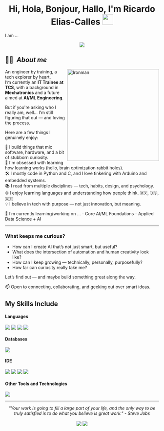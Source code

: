 <h1 align="center"><b>Hi, Hola, Bonjour, Hallo, I'm Ricardo Elias-Calles </b><img src="https://media.giphy.com/media/hvRJCLFzcasrR4ia7z/giphy.gif" width="35"></h1>
<!--  -->I am ...<p align="center">
  <a href="https://github.com/DenverCoder1/readme-typing-svg">
    <img src="https://readme-typing-svg.herokuapp.com?font=Fira+Code&weight=700&size=24&pause=1000&color=00FFFF&center=true&vCenter=true&width=750&height=100&lines=a+tech+enthusiast+%F0%9F%91%8B;a+Mechatronics+Engineer+%F0%9F%A4%96+%7C+IT+Trainee+at+TCS+%F0%9F%92%BB;a+passionate+AI+%26+Embedded+Systems+learner+%F0%9F%94%AC;a+lifelong+tech+learner+%F0%9F%93%9A;a+problem+solver+with+code+%F0%9F%92%BB;a+tech+explorer+in+automation+%26+intelligent+systems+%F0%9F%A7%A0;Ironman+%F0%9F%A6%BE;...just+kidding+%F0%9F%A4%A3">
  </a>
</p>


## 🙋‍♂️ &nbsp;***About me***

<img align="right" width="300px" alt="Ironman" src="https://github.com/user-attachments/assets/67db10f1-105b-4599-b4f6-6070336302ef" />

An engineer by training, a tech explorer by heart.  
I’m currently an **IT Trainee at TCS**, with a background in **Mechatronics** and a future aimed at **AI/ML Engineering**.

But if you're asking who I really am, well... I'm still figuring that out — and loving the process.

Here are a few things I genuinely enjoy:

🤖 I build things that mix software, hardware, and a bit of stubborn curiosity.  
🧠 I'm obsessed with learning how learning works (hello, brain optimization rabbit holes).  
🛠️ I mostly code in Python and C, and I love tinkering with Arduino and embedded systems.  
📚 I read from multiple disciplines — tech, habits, design, and psychology.  
🌐 I enjoy learning languages and understanding how people think. 🇲🇽, 🇺🇸, 🇩🇪  
💡 I believe in tech with purpose — not just innovation, but meaning.

🌱 I’m currently learning/working on ...
    - Core AI/ML Foundations
    - Applied Data Science + AI


---

### What keeps me curious?

- How can I create AI that’s not just smart, but useful?  
- What does the intersection of automation and human creativity look like?  
- How can I keep growing — technically, personally, purposefully?  
- How far can curiosity really take me?

Let’s find out — and maybe build something great along the way.

📫 Open to connecting, collaborating, and geeking out over smart ideas.


## My Skills Include

<h4> Languages </h4>
<span> 
  <img src="https://img.shields.io/badge/python-3670A0?style=for-the-badge&logo=python&logoColor=ffdd54">
  <img src="https://img.shields.io/badge/C-00599C?style=for-the-badge&logo=c&logoColor=white">
  <img src="https://img.shields.io/badge/assembly%20script-%23000000.svg?style=for-the-badge&logo=assemblyscript&logoColor=white">
  <img src="https://img.shields.io/badge/c%23-%23239120.svg?style=for-the-badge&logo=csharp&logoColor=white">
</span>

<h4> Databases </h4>
<span>
  <img src="https://img.shields.io/badge/sqlite-%2307405e.svg?style=for-the-badge&logo=sqlite&logoColor=white">
</span>

<h4> IDE </h4>
<span>
<img src="https://img.shields.io/badge/Visual_Studio_Code-0078D4?style=for-the-badge&logo=visual%20studio%20code&logoColor=white">
<img src="https://img.shields.io/badge/pycharm-143?style=for-the-badge&logo=pycharm&logoColor=black&color=black&labelColor=green">
<img src="https://img.shields.io/badge/Spyder-838485?style=for-the-badge&logo=spyder%20ide&logoColor=maroon">
<img src="https://img.shields.io/badge/Notepad++-90E59A.svg?style=for-the-badge&logo=notepad%2b%2b&logoColor=black">
<h4> Other Tools and Technologies </h4>
  
<span>
  <img src="https://img.shields.io/badge/Git-F05032?style=for-the-badge&logo=git&logoColor=white">
  
  
</span>




    

<hr>
<p align="center">
   <i> "Your work is going to fill a large part of your life, and the only way to be truly satisfied is to do what you believe is great work." - Steve Jobs </i>
   <br>
<br>	
<a target="_blank" href="https://www.linkedin.com/in/ricardoecalles/"><img src="https://img.shields.io/badge/-LinkedIn-0077B5?style=for-the-badge&logo=Linkedin&logoColor=white"></img></a>
<!-- <a target="_blank" href="mailto:ricardoecalles@outlook.com"><img src="https://img.shields.io/badge/Microsoft_Outlook-0078D4?style=for-the-badge&logo=microsoft-outlook&logoColor=white"></img></a> -->
<a target="_blank" href="https://x.com/RicardoECalles"><img src="https://img.shields.io/badge/X-%23000000.svg?style=for-the-badge&logo=X&logoColor=white"></img></a>
<br>
</p>
